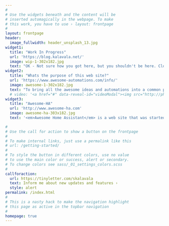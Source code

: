```yaml
---
#
# Use the widgets beneath and the content will be
# inserted automagically in the webpage. To make
# this work, you have to use › layout: frontpage
#
layout: frontpage
header:
  image_fullwidth: header_unsplash_13.jpg
widget1:
  title: "Work In Progress"
  url: 'https://blog.kalavala.net/'
  image: wip-1-302x182.jpg
  text: "OK - Not sure how you got here, but you shouldn't be here. Close the browser and come back tomorrow or so. If you see this sign again, repeat the steps!"
widget2:
  title: "Whats the purpose of this web site?"
  url: 'https://www.awesome-automations.com/info/'
  image: awesome-1-302x182.jpg
  text: "To bring all the awesome ideas and automations into a common place for you to get started. The Home Automation community is by far the most creative comunity out there, constantly thinking of automating various things in their life. This site attempts to capture some of that, and we ned your help to make it better!"
  # video: '<a href="#" data-reveal-id="videoModal"><img src="http://phlow.github.io/feeling-responsive/images/start-video-feeling-responsive-302x182.jpg" width="302" height="182" alt=""/></a>'
widget3:
  title: "Awesome-HA"
  url: 'http://www.awesome-ha.com'
  image: awesome-ha-303x182.jpg
  text: '<em>Awesome Home Assistant</em> is a web site that was started by Franck Nijhof to bring all Home Assistant enthusiats together and provide them with a bunch of awesome github respositories to help them get started and share a common purpose!'

#
# Use the call for action to show a button on the frontpage
#
# To make internal links, just use a permalink like this
# url: /getting-started/
#
# To style the button in different colors, use no value
# to use the main color or success, alert or secondary.
# To change colors see sass/_01_settings_colors.scss
#
callforaction:
  url: https://tinyletter.com/skalavala
  text: Inform me about new updates and features ›
  style: alert
permalink: /index.html
#
# This is a nasty hack to make the navigation highlight
# this page as active in the topbar navigation
#
homepage: true
---
```


<!-- <div id="videoModal" class="reveal-modal large" data-reveal="">
  <div class="flex-video widescreen vimeo" style="display: block;">
    <iframe width="1280" height="720" src="https://www.youtube.com/embed/3b5zCFSmVvU" frameborder="0" allowfullscreen></iframe>
  </div>
  <a class="close-reveal-modal">&#215;</a>
</div> -->
